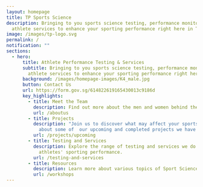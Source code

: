 ```yaml
---
layout: homepage
title: TP Sports Science
description: Bringing to you sports science testing, performance monitoring and
  athlete services to enhance your sporting performance right here in TP.
image: /images/tp-logo.svg
permalink: /
notification: ""
sections:
  - hero:
      title: Athlete Performance Testing & Services
      subtitle: Bringing to you sports science testing, performance monitoring and
        athlete services to enhance your sporting performance right here in TP.
      background: /images/homepage-images/K4_male.jpg
      button: Contact Us
      url: https://form.gov.sg/614822619165430013c9186d
      key_highlights:
        - title: Meet the Team
          description: Find out more about the men and women behind the scene.
          url: /aboutus
        - title: Projects
          description: "Join us to discover what may affect your sports performance.  Read
            about some of  our upcoming and completed projects we have done. "
          url: /projects/upcoming
        - title: Testing and Services
          description: Explore the range of testing and services we do to support
            athletes' sporting performance.
          url: /testing-and-services
        - title: Resources
          description: Learn more about various topics of Sport Science here
          url: /workshops
---
```

